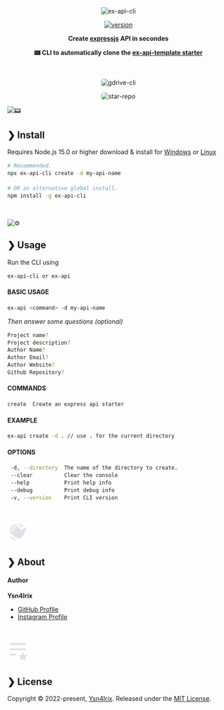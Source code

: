 <p align="center">
 <img width="300px" src="https://res.cloudinary.com/ydevcloud/image/upload/v1662227181/yassi/kaegj1tdkfj7izu4abew.svg" align="center" alt="ex-api-cli" />
</p>

<p align="center">
  <a href="https://npmjs.org/package/ex-api-cli">
    <img src="https://img.shields.io/npm/v/ex-api-cli.svg" alt="version">
  </a>
</p>

<p align="center">
  <b>Create <a href='https://expressjs.com' target='_blank'>expressjs</a> API in secondes</b>
</p>

<p align="center">
  <b>📟 CLI to automatically clone the <a href='https://github.com/Ysn4Irix/ex-api-template' target='_blank'>ex-api-template starter</a></b>
</p>

<br>

<p align="center">
  <img src="https://res.cloudinary.com/ydevcloud/image/upload/v1662230962/yassi/psybdqkvp1rwrkpxj12r.gif" alt="gdrive-cli" width="450" style="border-radius: 5px;"><br>
</p>

<p align="center">
  <img src="https://res.cloudinary.com/ydevcloud/image/upload/v1657122244/yassi/goafdvoalju7ty1seuqo.gif" alt="star-repo" style="border-radius: 5px;">
  <br>
</p>

![📟](https://res.cloudinary.com/ydevcloud/image/upload/v1656874185/asm9cp84cbuuqmarw9wq.png)

## ❯ Install

Requires Node.js 15.0 or higher download & install for [Windows](https://nodejs.org/en/download/) or [Linux](https://nodejs.org/en/download/)

```sh
# Recommended.
npx ex-api-cli create -d my-api-name

# OR an alternative global install.
npm install -g ex-api-cli
```

<br>

![⚙️](https://res.cloudinary.com/ydevcloud/image/upload/v1656874522/fmfktytvymbnnc0fg4zz.png)

## ❯ Usage

Run the CLI using

```sh
ex-api-cli or ex-api
```

#### BASIC USAGE

```sh
ex-api <command> -d my-api-name
```

_Then answer some questions (optional)_

```sh
Project name?
Project description?
Author Name?
Author Email?
Author Website?
Github Repository?
```



#### COMMANDS

```sh
create  Create an express api starter
```

#### EXAMPLE

```sh
ex-api create -d . // use . for the current directory
```

#### OPTIONS

```sh
 -d, --directory  The name of the directory to create.   
 --clear          Clear the console
 --help           Print help info
 --debug          Print debug info
 -v, --version    Print CLI version
```

<br>

![🙌](https://raw.githubusercontent.com/ahmadawais/stuff/master/images/git/connect.png)

## ❯ About

#### Author

**Ysn4Irix**

-   [GitHub Profile](https://github.com/Ysn4irix)
-   [Instagram Profile](https://instagram.com/ysn.irix)

<br>

![📃](https://raw.githubusercontent.com/ahmadawais/stuff/master/images/git/license.png)

## ❯ License

Copyright © 2022-present, [Ysn4Irix](https://github.com/Ysn4Irix).
Released under the [MIT License](LICENSE).